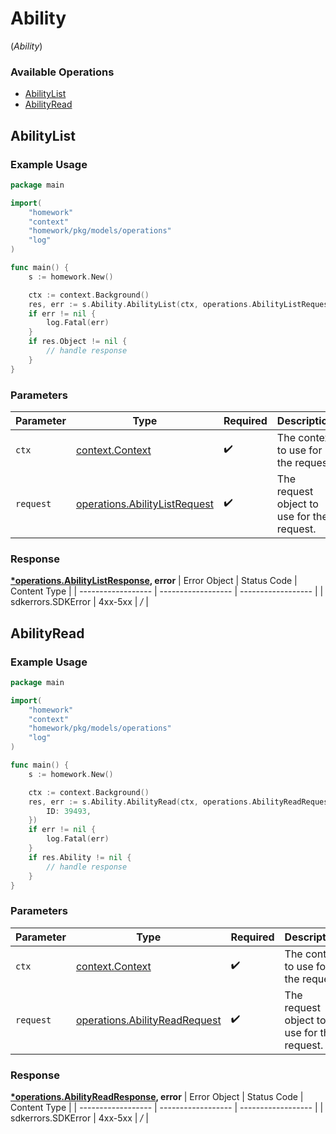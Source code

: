 # Ability
(*Ability*)

### Available Operations

* [AbilityList](#abilitylist)
* [AbilityRead](#abilityread)

## AbilityList

### Example Usage

```go
package main

import(
	"homework"
	"context"
	"homework/pkg/models/operations"
	"log"
)

func main() {
    s := homework.New()

    ctx := context.Background()
    res, err := s.Ability.AbilityList(ctx, operations.AbilityListRequest{})
    if err != nil {
        log.Fatal(err)
    }
    if res.Object != nil {
        // handle response
    }
}
```

### Parameters

| Parameter                                                                          | Type                                                                               | Required                                                                           | Description                                                                        |
| ---------------------------------------------------------------------------------- | ---------------------------------------------------------------------------------- | ---------------------------------------------------------------------------------- | ---------------------------------------------------------------------------------- |
| `ctx`                                                                              | [context.Context](https://pkg.go.dev/context#Context)                              | :heavy_check_mark:                                                                 | The context to use for the request.                                                |
| `request`                                                                          | [operations.AbilityListRequest](../../pkg/models/operations/abilitylistrequest.md) | :heavy_check_mark:                                                                 | The request object to use for the request.                                         |


### Response

**[*operations.AbilityListResponse](../../pkg/models/operations/abilitylistresponse.md), error**
| Error Object       | Status Code        | Content Type       |
| ------------------ | ------------------ | ------------------ |
| sdkerrors.SDKError | 4xx-5xx            | */*                |

## AbilityRead

### Example Usage

```go
package main

import(
	"homework"
	"context"
	"homework/pkg/models/operations"
	"log"
)

func main() {
    s := homework.New()

    ctx := context.Background()
    res, err := s.Ability.AbilityRead(ctx, operations.AbilityReadRequest{
        ID: 39493,
    })
    if err != nil {
        log.Fatal(err)
    }
    if res.Ability != nil {
        // handle response
    }
}
```

### Parameters

| Parameter                                                                          | Type                                                                               | Required                                                                           | Description                                                                        |
| ---------------------------------------------------------------------------------- | ---------------------------------------------------------------------------------- | ---------------------------------------------------------------------------------- | ---------------------------------------------------------------------------------- |
| `ctx`                                                                              | [context.Context](https://pkg.go.dev/context#Context)                              | :heavy_check_mark:                                                                 | The context to use for the request.                                                |
| `request`                                                                          | [operations.AbilityReadRequest](../../pkg/models/operations/abilityreadrequest.md) | :heavy_check_mark:                                                                 | The request object to use for the request.                                         |


### Response

**[*operations.AbilityReadResponse](../../pkg/models/operations/abilityreadresponse.md), error**
| Error Object       | Status Code        | Content Type       |
| ------------------ | ------------------ | ------------------ |
| sdkerrors.SDKError | 4xx-5xx            | */*                |

